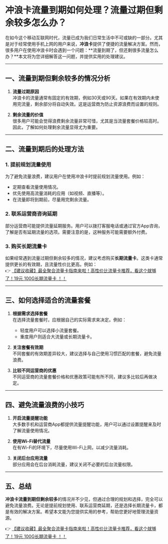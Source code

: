 # 冲浪卡流量到期如何处理？流量过期但剩余较多怎么办？

在如今这个移动互联网时代，流量已成为我们日常生活中不可或缺的一部分。尤其是对于经常使用手机上网的用户来说，**冲浪卡**提供了便捷的流量解决方案。然而，很多用户在使用冲浪卡时会遇到一个问题：**流量到期了，但还剩很多流量怎么办？**本文将为您详细解答这一问题，并提供实用的处理建议。

---

## 一、流量到期但剩余较多的情况分析

1. **流量过期原因**  
   冲浪卡的流量通常有固定的有效期，例如30天或90天。如果在有效期内未使用完流量，剩余部分将自动失效。这是运营商为防止资源浪费而设置的规则。

2. **剩余流量的价值**  
   很多用户可能会觉得浪费剩余流量非常可惜，尤其是当流量套餐价格较高时。因此，了解如何处理剩余流量显得尤为重要。

---

## 二、流量到期后的处理方法

### 1. 提前规划流量使用  
   为了避免流量浪费，建议用户在使用冲浪卡时提前规划流量使用。例如：  
   - 定期查看流量使用情况。  
   - 优先使用高流量消耗的应用（如视频、直播等）。  
   - 在流量即将到期前，尽量用完剩余流量。

### 2. 联系运营商咨询延期  
   部分运营商可能提供流量延期服务。用户可以拨打客服电话或通过官方App咨询，了解是否有延期流量的选项。需要注意的是，这种服务可能需要额外付费。

### 3. 购买长期流量卡  
   如果经常遇到流量过期但剩余较多的情况，建议考虑购买**长期流量卡**。这类卡通常提供更长的有效期，且流量性价比更高。例如：  
   👉 [【建议收藏】最全聚合流量卡指南来啦！高性价比流量卡推荐，看这个就够了！19元 100G长期流量卡 ！！](https://bit.ly/Liuliangka)

---

## 三、如何选择适合的流量套餐

1. **根据需求选择套餐**  
   在选择流量套餐时，应根据自己的实际需求来决定。例如：  
   - 轻度用户可以选择小流量套餐。  
   - 重度用户则适合大流量或长期流量卡。

2. **关注套餐有效期**  
   不同套餐的有效期差异较大，建议选择与自己使用习惯匹配的套餐，避免流量浪费。

3. **比较不同运营商的优惠**  
   不同运营商的流量套餐价格和优惠政策可能有所不同，建议多比较后再做决定。

---

## 四、避免流量浪费的小技巧

1. **开启流量提醒功能**  
   大多数手机和运营商App都提供流量提醒功能，用户可以通过设置提醒来及时了解流量使用情况。

2. **使用Wi-Fi替代流量**  
   在有Wi-Fi的环境下，尽量使用Wi-Fi上网，以减少流量消耗。

3. **关闭后台应用流量**  
   部分应用会在后台消耗流量，建议关闭不必要的后台流量权限。

---

## 五、总结

**冲浪卡流量到期但剩余较多**的情况并不少见，但通过合理的规划和选择，完全可以避免流量浪费。无论是提前规划使用、联系运营商延期，还是选择长期流量卡，都是有效的解决方案。希望本文能为您提供实用的参考，帮助您更好地管理流量资源。

👉 [【建议收藏】最全聚合流量卡指南来啦！高性价比流量卡推荐，看这个就够了！19元 100G长期流量卡 ！！](https://bit.ly/Liuliangka)